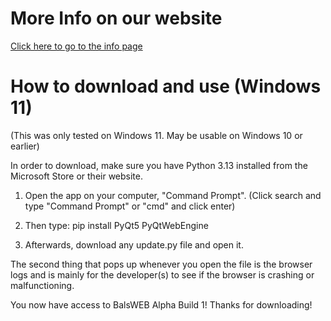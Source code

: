 # More Info on our website

<a href="https://www.melaton.pro/balsweb/balsweb-info">Click here to go to the info page</a>

# How to download and use (Windows 11)

(This was only tested on Windows 11. May be usable on Windows 10 or earlier)

In order to download, make sure you have Python 3.13 installed from the Microsoft Store or their website.

1. Open the app on your computer, "Command Prompt". (Click search and type "Command Prompt" or "cmd" and click enter)

2. Then type: pip install PyQt5 PyQtWebEngine

3. Afterwards, download any update.py file and open it.

The second thing that pops up whenever you open the file is the browser logs and is mainly for the developer(s) to see if the browser is crashing or malfunctioning.

You now have access to BalsWEB Alpha Build 1! Thanks for downloading!
